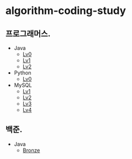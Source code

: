 # algorithm-coding-study
## 프로그래머스.
- Java
  - [Lv0](https://github.com/hajju0617/algorithm-coding-study/tree/master/src/main/java/com/algorithm/codingtest/programmers/lv0)
  - [Lv1](https://github.com/hajju0617/algorithm-coding-study/tree/master/src/main/java/com/algorithm/codingtest/programmers/lv1)
  - [Lv2](https://github.com/hajju0617/algorithm-coding-study/tree/master/src/main/java/com/algorithm/codingtest/programmers/lv2)
- Python
  - [Lv0](https://github.com/hajju0617/algorithm-coding-study/tree/master/python/programmers/lv0)
- MySQL
  - [Lv1](https://github.com/hajju0617/algorithm-coding-study/tree/master/src/main/java/com/algorithm/codingtest/programmers/mysql/lv1)
  - [Lv2](https://github.com/hajju0617/algorithm-coding-study/tree/master/src/main/java/com/algorithm/codingtest/programmers/mysql/lv2)
  - [Lv3](https://github.com/hajju0617/algorithm-coding-study/tree/master/src/main/java/com/algorithm/codingtest/programmers/mysql/lv3)
  - [Lv4](https://github.com/hajju0617/algorithm-coding-study/tree/master/src/main/java/com/algorithm/codingtest/programmers/mysql/lv4)


## 백준.
- Java
  - [Bronze](https://github.com/hajju0617/algorithm-coding-study/tree/master/src/main/java/com/algorithm/codingtest/baekjoon/bronze)
